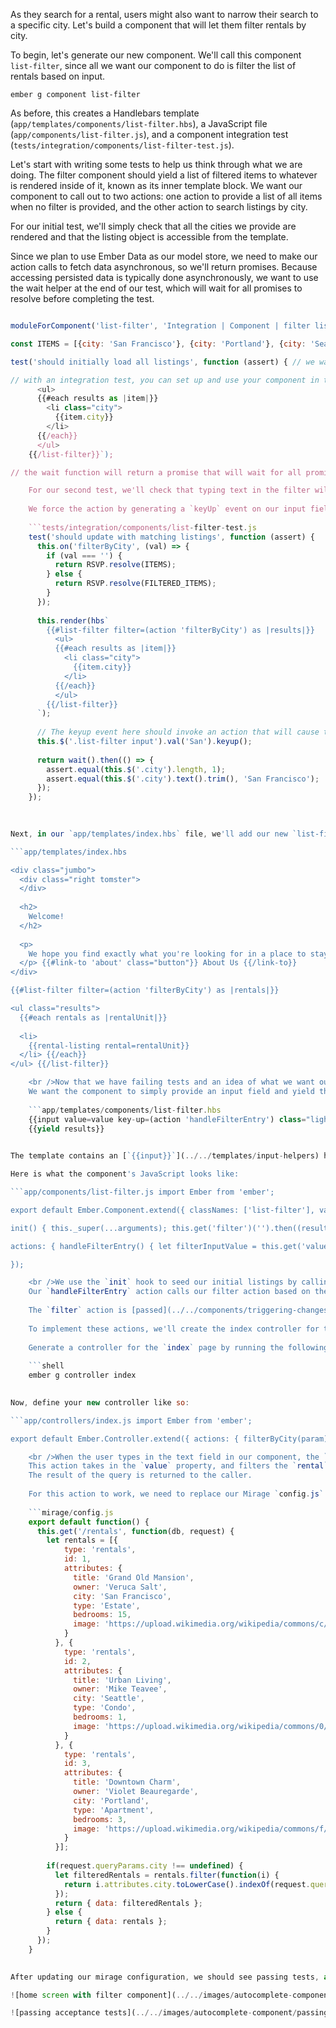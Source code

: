 As they search for a rental, users might also want to narrow their search to a specific city. Let's build a component that will let them filter rentals by city.

To begin, let's generate our new component. We'll call this component `list-filter`, since all we want our component to do is filter the list of rentals based on input.

```shell
ember g component list-filter
```

As before, this creates a Handlebars template (`app/templates/components/list-filter.hbs`), a JavaScript file (`app/components/list-filter.js`), and a component integration test (`tests/integration/components/list-filter-test.js`).

Let's start with writing some tests to help us think through what we are doing. The filter component should yield a list of filtered items to whatever is rendered inside of it, known as its inner template block. We want our component to call out to two actions: one action to provide a list of all items when no filter is provided, and the other action to search listings by city.

For our initial test, we'll simply check that all the cities we provide are rendered and that the listing object is accessible from the template.

Since we plan to use Ember Data as our model store, we need to make our action calls to fetch data asynchronous, so we'll return promises. Because accessing persisted data is typically done asynchronously, we want to use the wait helper at the end of our test, which will wait for all promises to resolve before completing the test.

```tests/integration/components/list-filter-test.js import Ember from 'ember'; import { moduleForComponent, test } from 'ember-qunit'; import hbs from 'htmlbars-inline-precompile'; import wait from 'ember-test-helpers/wait'; import RSVP from 'rsvp';

moduleForComponent('list-filter', 'Integration | Component | filter listing', { integration: true });

const ITEMS = [{city: 'San Francisco'}, {city: 'Portland'}, {city: 'Seattle'}]; const FILTERED_ITEMS = [{city: 'San Francisco'}];

test('should initially load all listings', function (assert) { // we want our actions to return promises, since they are potentially fetching data asynchronously this.on('filterByCity', (val) => { if (val === '') { return RSVP.resolve(ITEMS); } else { return RSVP.resolve(FILTERED_ITEMS); } });

// with an integration test, you can set up and use your component in the same way your application // will use it. this.render(hbs`{{#list-filter filter=(action 'filterByCity') as |results|}}
      <ul>
      {{#each results as |item|}}
        <li class="city">
          {{item.city}}
        </li>
      {{/each}}
      </ul>
    {{/list-filter}}`);

// the wait function will return a promise that will wait for all promises // and xhr requests to resolve before running the contents of the then block. return wait().then(() => { assert.equal(this.$('.city').length, 3); assert.equal(this.$('.city').first().text().trim(), 'San Francisco'); }); });

    For our second test, we'll check that typing text in the filter will actually appropriately call the filter action and update the listings shown.
    
    We force the action by generating a `keyUp` event on our input field, and then assert that only one item is rendered.
    
    ```tests/integration/components/list-filter-test.js
    test('should update with matching listings', function (assert) {
      this.on('filterByCity', (val) => {
        if (val === '') {
          return RSVP.resolve(ITEMS);
        } else {
          return RSVP.resolve(FILTERED_ITEMS);
        }
      });
    
      this.render(hbs`
        {{#list-filter filter=(action 'filterByCity') as |results|}}
          <ul>
          {{#each results as |item|}}
            <li class="city">
              {{item.city}}
            </li>
          {{/each}}
          </ul>
        {{/list-filter}}
      `);
    
      // The keyup event here should invoke an action that will cause the list to be filtered
      this.$('.list-filter input').val('San').keyup();
    
      return wait().then(() => {
        assert.equal(this.$('.city').length, 1);
        assert.equal(this.$('.city').text().trim(), 'San Francisco');
      });
    });
    
    

Next, in our `app/templates/index.hbs` file, we'll add our new `list-filter` component in a similar way to what we did in our test. Instead of just showing the city, we'll use our `rental-listing` component to display details of the the rental.

```app/templates/index.hbs 

<div class="jumbo">
  <div class="right tomster">
  </div>
  
  <h2>
    Welcome!
  </h2>
  
  <p>
    We hope you find exactly what you're looking for in a place to stay. <br />Browse our listings, or use the search box above to narrow your search.
  </p> {{#link-to 'about' class="button"}} About Us {{/link-to}}
</div>

{{#list-filter filter=(action 'filterByCity') as |rentals|}} 

<ul class="results">
  {{#each rentals as |rentalUnit|}} 
  
  <li>
    {{rental-listing rental=rentalUnit}}
  </li> {{/each}}
</ul> {{/list-filter}}

    <br />Now that we have failing tests and an idea of what we want our component contract to be, we'll implement the component.
    We want the component to simply provide an input field and yield the results list to its block, so our template will be simple:
    
    ```app/templates/components/list-filter.hbs
    {{input value=value key-up=(action 'handleFilterEntry') class="light" placeholder="Filter By City"}}
    {{yield results}}
    

The template contains an [`{{input}}`](../../templates/input-helpers) helper that renders as a text field, in which the user can type a pattern to filter the list of cities used in a search. The `value` property of the `input` will be bound to the `value` property in our component. The `key-up` property will be bound to the `handleFilterEntry` action.

Here is what the component's JavaScript looks like:

```app/components/list-filter.js import Ember from 'ember';

export default Ember.Component.extend({ classNames: ['list-filter'], value: '',

init() { this._super(...arguments); this.get('filter')('').then((results) => this.set('results', results)); },

actions: { handleFilterEntry() { let filterInputValue = this.get('value'); let filterAction = this.get('filter'); filterAction(filterInputValue).then((filterResults) => this.set('results', filterResults)); } }

});

    <br />We use the `init` hook to seed our initial listings by calling the `filter` action with an empty value.
    Our `handleFilterEntry` action calls our filter action based on the `value` attribute set by our input helper.
    
    The `filter` action is [passed](../../components/triggering-changes-with-actions/#toc_passing-the-action-to-the-component) in by the calling object. This is a pattern known as _closure actions_.
    
    To implement these actions, we'll create the index controller for the application.  The index controller is executed when the user goes to the base (index) route for the application.
    
    Generate a controller for the `index` page by running the following:
    
    ```shell
    ember g controller index
    

Now, define your new controller like so:

```app/controllers/index.js import Ember from 'ember';

export default Ember.Controller.extend({ actions: { filterByCity(param) { if (param !== '') { return this.get('store').query('rental', { city: param }); } else { return this.get('store').findAll('rental'); } } } });

    <br />When the user types in the text field in our component, the `filterByCity` action in the controller is called. 
    This action takes in the `value` property, and filters the `rental` data for records in data store that match what the user has typed thus far. 
    The result of the query is returned to the caller.
    
    For this action to work, we need to replace our Mirage `config.js` file with the following, so that it can respond to our queries.
    
    ```mirage/config.js
    export default function() {
      this.get('/rentals', function(db, request) {
        let rentals = [{
            type: 'rentals',
            id: 1,
            attributes: {
              title: 'Grand Old Mansion',
              owner: 'Veruca Salt',
              city: 'San Francisco',
              type: 'Estate',
              bedrooms: 15,
              image: 'https://upload.wikimedia.org/wikipedia/commons/c/cb/Crane_estate_(5).jpg'
            }
          }, {
            type: 'rentals',
            id: 2,
            attributes: {
              title: 'Urban Living',
              owner: 'Mike Teavee',
              city: 'Seattle',
              type: 'Condo',
              bedrooms: 1,
              image: 'https://upload.wikimedia.org/wikipedia/commons/0/0e/Alfonso_13_Highrise_Tegucigalpa.jpg'
            }
          }, {
            type: 'rentals',
            id: 3,
            attributes: {
              title: 'Downtown Charm',
              owner: 'Violet Beauregarde',
              city: 'Portland',
              type: 'Apartment',
              bedrooms: 3,
              image: 'https://upload.wikimedia.org/wikipedia/commons/f/f7/Wheeldon_Apartment_Building_-_Portland_Oregon.jpg'
            }
          }];
    
        if(request.queryParams.city !== undefined) {
          let filteredRentals = rentals.filter(function(i) {
            return i.attributes.city.toLowerCase().indexOf(request.queryParams.city.toLowerCase()) !== -1;
          });
          return { data: filteredRentals };
        } else {
          return { data: rentals };
        }
      });
    }
    

After updating our mirage configuration, we should see passing tests, as well as a simple filter on your home screen, that will update the rental list as you type:

![home screen with filter component](../../images/autocomplete-component/styled-super-rentals-filter.png)

![passing acceptance tests](../../images/autocomplete-component/passing-acceptance-tests.png)